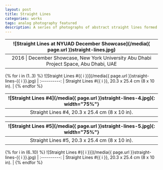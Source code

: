 ```yaml
---
layout: post
title: Straight Lines
categories: works
tags: analog photography featured
description: A series of photographs of abstract straight lines formed by lights and shadows.
---
```


<!--more-->

![Straight Lines at NYUAD December Showcase](/media{{ page.url }}straight-lines.jpg) |
:----------: |
2016 \| December Showcase, New York University Abu Dhabi Project Space, Abu Dhabi, UAE |

{% for i in (1..3) %}
![Straight Lines #{{ i }}](/media{{ page.url }}straight-lines-{{ i }}.jpg) |
:----------: |
Straight Lines #{{ i }}, 20.3 x 25.4 cm (8 x 10 in). |
{% endfor %}

![Straight Lines #4](/media{{ page.url }}straight-lines-4.jpg){: width="75%"} |
:----------: |
Straight Lines #4, 20.3 x 25.4 cm (8 x 10 in). |

![Straight Lines #5](/media{{ page.url }}straight-lines-5.jpg){: width="75%"} |
:----------: |
Straight Lines #5, 20.3 x 25.4 cm (8 x 10 in). |


{% for i in (6..10) %}
![Straight Lines #{{ i }}](/media{{ page.url }}straight-lines-{{ i }}.jpg) |
:----------: |
Straight Lines #{{ i }}, 20.3 x 25.4 cm (8 x 10 in). |
{% endfor %}
